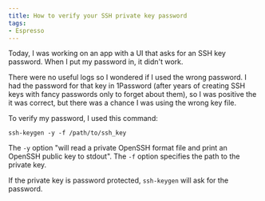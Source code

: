 ```yaml
---
title: How to verify your SSH private key password
tags:
- Espresso
---
```


Today, I was working on an app with a UI that asks for an SSH key password.
When I put my password in, it didn't work.

There were no useful logs so I wondered if I used the wrong password.
I had the password for that key in 1Password (after years of creating SSH keys with fancy passwords only to forget about them), so I was positive the it was correct, but there was a chance I was using the wrong key file.

To verify my password, I used this command:

```
ssh-keygen -y -f /path/to/ssh_key
```

The `-y` option "will read a private OpenSSH format file and print an OpenSSH public key to stdout".
The `-f` option specifies the path to the private key.

If the private key is password protected, `ssh-keygen` will ask for the password.
